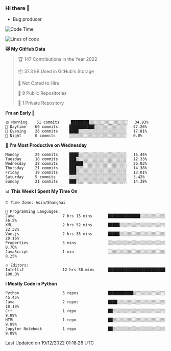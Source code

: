 ### Hi there 👋
* Bug producer
<!--START_SECTION:waka-->
![Code Time](http://img.shields.io/badge/Code%20Time-846%20hrs%2026%20mins-blue)

![Lines of code](https://img.shields.io/badge/From%20Hello%20World%20I%27ve%20Written-34%20Thousand%20lines%20of%20code-blue)

**🐱 My GitHub Data** 

> 🏆 147 Contributions in the Year 2022
 > 
> 📦 37.3 kB Used in GitHub's Storage 
 > 
> 🚫 Not Opted to Hire
 > 
> 📜 9 Public Repositories 
 > 
> 🔑 1 Private Repository 
 > 
**I'm an Early 🐤** 

```text
🌞 Morning    51 commits     ████████░░░░░░░░░░░░░░░░░   34.93% 
🌆 Daytime    69 commits     ███████████░░░░░░░░░░░░░░   47.26% 
🌃 Evening    26 commits     ████░░░░░░░░░░░░░░░░░░░░░   17.81% 
🌙 Night      0 commits      ░░░░░░░░░░░░░░░░░░░░░░░░░   0.0%

```
📅 **I'm Most Productive on Wednesday** 

```text
Monday       24 commits     ████░░░░░░░░░░░░░░░░░░░░░   16.44% 
Tuesday      18 commits     ███░░░░░░░░░░░░░░░░░░░░░░   12.33% 
Wednesday    38 commits     ██████░░░░░░░░░░░░░░░░░░░   26.03% 
Thursday     21 commits     ███░░░░░░░░░░░░░░░░░░░░░░   14.38% 
Friday       19 commits     ███░░░░░░░░░░░░░░░░░░░░░░   13.01% 
Saturday     5 commits      ░░░░░░░░░░░░░░░░░░░░░░░░░   3.42% 
Sunday       21 commits     ███░░░░░░░░░░░░░░░░░░░░░░   14.38%

```


📊 **This Week I Spent My Time On** 

```text
⌚︎ Time Zone: Asia/Shanghai

💬 Programming Languages: 
Java                     7 hrs 15 mins       ██████████████░░░░░░░░░░░   56.5% 
XML                      2 hrs 52 mins       █████░░░░░░░░░░░░░░░░░░░░   22.32% 
Vue.js                   2 hrs 35 mins       █████░░░░░░░░░░░░░░░░░░░░   20.16% 
Properties               5 mins              ░░░░░░░░░░░░░░░░░░░░░░░░░   0.76% 
JavaScript               1 min               ░░░░░░░░░░░░░░░░░░░░░░░░░   0.25%

🔥 Editors: 
IntelliJ                 12 hrs 50 mins      █████████████████████████   100.0%

```

**I Mostly Code in Python** 

```text
Python                   5 repos             ███████████░░░░░░░░░░░░░░   45.45% 
Java                     2 repos             ████░░░░░░░░░░░░░░░░░░░░░   18.18% 
C++                      1 repo              ██░░░░░░░░░░░░░░░░░░░░░░░   9.09% 
HTML                     1 repo              ██░░░░░░░░░░░░░░░░░░░░░░░   9.09% 
Jupyter Notebook         1 repo              ██░░░░░░░░░░░░░░░░░░░░░░░   9.09%

```



 Last Updated on 19/12/2022 01:18:26 UTC
<!--END_SECTION:waka-->
